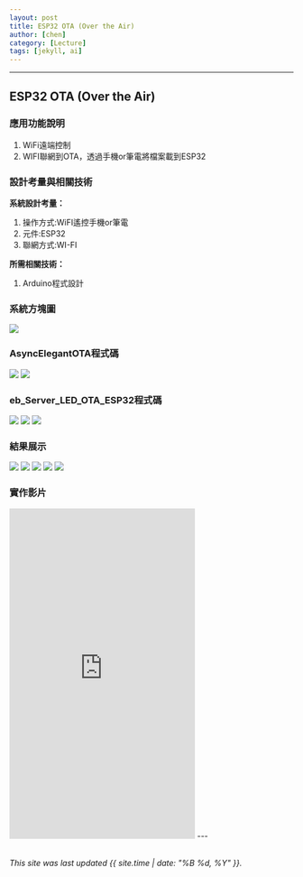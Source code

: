 ```yaml
---
layout: post
title: ESP32 OTA (Over the Air)
author: [chen]
category: [Lecture]
tags: [jekyll, ai]
---
```

---
## ESP32 OTA (Over the Air)
### 應用功能說明
1. WiFi遠端控制 
2. WIFI聯網到OTA，透過手機or筆電將檔案載到ESP32

### 設計考量與相關技術
**系統設計考量：**<br>
1. 操作方式:WiFI遙控手機or筆電
2. 元件:ESP32
3. 聯網方式:WI-FI

**所需相關技術：** 
1. Arduino程式設計


### 系統方塊圖
![](https://github.com/hjgyjg123/MCU-project/blob/main/images/OTA%E7%B3%BB%E7%B5%B1%E6%96%B9%E5%A1%8A%E5%9C%96.jpg?raw=true)


###  AsyncElegantOTA程式碼
![](https://github.com/hjgyjg123/MCU-project/blob/main/images/ESP32%20OTA%20(Over%20the%20Air)%201.jpg?raw=true)
![](https://github.com/hjgyjg123/MCU-project/blob/main/images/ESP32%20OTA%20(Over%20the%20Air)%202.jpg?raw=true)


### eb_Server_LED_OTA_ESP32程式碼
![](https://github.com/hjgyjg123/MCU-project/blob/main/images/eb_Server_LED_OTA_ESP32%201.jpg?raw=true)
![](https://github.com/hjgyjg123/MCU-project/blob/main/images/eb_Server_LED_OTA_ESP32%202.jpg?raw=true)
![](https://github.com/hjgyjg123/MCU-project/blob/main/images/eb_Server_LED_OTA_ESP32%203.jpg?raw=true)


### 結果展示
![](https://github.com/hjgyjg123/MCU-project/blob/main/images/eb_Server_LED_OTA_ESP32%20a1.png?raw=true)
![](https://github.com/hjgyjg123/MCU-project/blob/main/images/eb_Server_LED_OTA_ESP32%20a2.png?raw=true)
![](https://github.com/hjgyjg123/MCU-project/blob/main/images/eb_Server_LED_OTA_ESP32%20a3.png?raw=true)
![](https://github.com/hjgyjg123/MCU-project/blob/main/images/eb_Server_LED_OTA_ESP32%20a4.png?raw=true)
![](https://github.com/hjgyjg123/MCU-project/blob/main/images/eb_Server_LED_OTA_ESP32%20a5.jpg?raw=true)

### 實作影片
<iframe width="329" height="586" src="https://www.youtube.com/embed/1YZVsSbFLMQ" title="" frameborder="0" allow="accelerometer; autoplay; clipboard-write; encrypted-media; gyroscope; picture-in-picture; web-share" allowfullscreen></iframe>
---
<br>
<br>

*This site was last updated {{ site.time | date: "%B %d, %Y" }}.*


